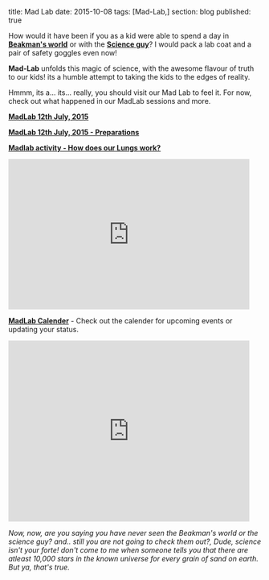 title: Mad Lab
date: 2015-10-08
tags: [Mad-Lab,]
section: blog
published: true

How would it have been if you as a kid were able to spend a day in **<a href="https://www.youtube.com/channel/UCVyshphQn9AgViERxg3qycA" target="_blank">Beakman's world</a>**
or with the **<a href="https://www.youtube.com/user/billmnyethescience" target="_blank">Science guy</a>**? I would pack a lab coat and a pair of safety goggles even now! 

**Mad-Lab** unfolds this magic of science, with the awesome flavour of truth to our kids! its a humble attempt to taking the kids to the edges of reality.

Hmmm, its a... its... really, you should visit our Mad Lab to feel it. For now, check out what happened in our MadLab sessions and more.

**[MadLab 12th July, 2015](/blog/mad-lab/mad-lab-12th-july-2015/)**

**[MadLab 12th July, 2015 - Preparations](/blog/mad-lab/mad-lab-12th-july-2015-prep/)**

**[Madlab activity - How does our Lungs work?](/blog/mad-lab/mad-lab-11th-october-2015-how-our-lungs-work/)**

<iframe src="https://docs.google.com/presentation/d/17AmJ_nWbKqARiI6itRqItHn_cYGs84P6cTTHtbUbsL4/embed?start=false&loop=false&delayms=3000" frameborder="0" width="480" height="299" allowfullscreen="true" mozallowfullscreen="true" webkitallowfullscreen="true"></iframe>

**<a href="https://docs.google.com/spreadsheets/d/1XFmZRgR9kzbqC8k0Vs6XP67K7GTIZykcGxlbrP-mUKM/" target="_blank">MadLab Calender</a>** - Check out the calender for upcoming events or updating your status.

<iframe src="https://docs.google.com/spreadsheets/d/1XFmZRgR9kzbqC8k0Vs6XP67K7GTIZykcGxlbrP-mUKM/pubhtml?widget=true&amp;headers=false" frameborder='0' scrolling='no' width="480" height="360"></iframe>


*Now, now, are you saying you have never seen the Beakman's world or the science guy? and.. still you are not going to check them out?, 
Dude, science isn't your forte! 
don't come to me when someone tells you that there are atleast 10,000 stars in the known universe for every grain of sand on earth. 
But ya, that's true.*